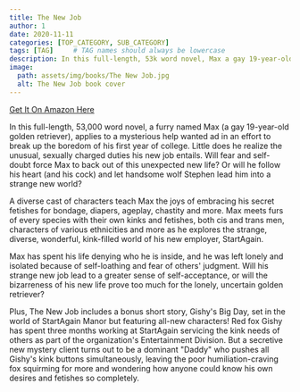 ```yaml
---
title: The New Job
author: 1 
date: 2020-11-11
categories: [TOP_CATEGORY, SUB_CATEGORY]
tags: [TAG]     # TAG names should always be lowercase
description: In this full-length, 53k word novel, Max a gay 19-year-old golden retriever, applies to a mysterious help wanted ad in an effort to break up the boredom of his first year of college. Little does he realize the unusual, sexually charged duties his new job entails. Will fear and self-doubt force Max to back out of this unexpected new life? Or will he follow his heart and his cock and let handsome wolf Stephen lead him into a strange new world?
image:
  path: assets/img/books/The New Job.jpg
  alt: The New Job book cover
---
```


[Get It On Amazon Here](https://www.amazon.com/dp/B08B7NLZGQ/)

In this full-length, 53,000 word novel, a furry named Max (a gay 19-year-old golden retriever), applies to a mysterious help wanted ad in an effort to break up the boredom of his first year of college. Little does he realize the unusual, sexually charged duties his new job entails. Will fear and self-doubt force Max to back out of this unexpected new life? Or will he follow his heart (and his cock) and let handsome wolf Stephen lead him into a strange new world?

A diverse cast of characters teach Max the joys of embracing his secret fetishes for bondage, diapers, ageplay, chastity and more. Max meets furs of every species with their own kinks and fetishes, both cis and trans men, characters of various ethnicities and more as he explores the strange, diverse, wonderful, kink-filled world of his new employer, StartAgain.

Max has spent his life denying who he is inside, and he was left lonely and isolated because of self-loathing and fear of others' judgment. Will his strange new job lead to a greater sense of self-acceptance, or will the bizarreness of his new life prove too much for the lonely, uncertain golden retriever?

Plus, The New Job includes a bonus short story, Gishy's Big Day, set in the world of StartAgain Manor but featuring all-new characters! Red fox Gishy has spent three months working at StartAgain servicing the kink needs of others as part of the organization's Entertainment Division. But a secretive new mystery client turns out to be a dominant "Daddy" who pushes all Gishy's kink buttons simultaneously, leaving the poor humiliation-craving fox squirming for more and wondering how anyone could know his own desires and fetishes so completely.
